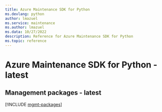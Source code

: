 ```yaml
---
title: Azure Maintenance SDK for Python
ms.devlang: python
author: lmazuel
ms.service: maintenance
ms.author: lmazuel
ms.data: 10/27/2022
description: Reference for Azure Maintenance SDK for Python
ms.topic: reference
---
```

# Azure Maintenance SDK for Python - latest

## Management packages - latest
[!INCLUDE [mgmt-packages](maintenance-mgmt-index.md)]